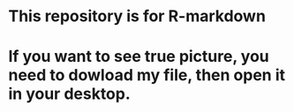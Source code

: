 # This repository is for R-markdown
# If you want to see true picture, you need to dowload my file, then open it in your desktop. 
